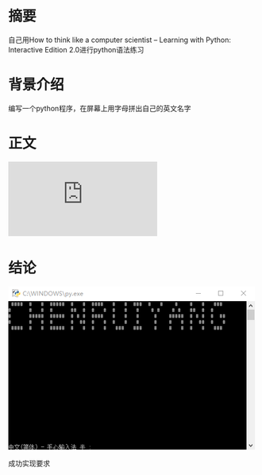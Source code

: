 # 摘要
  自己用How to think like a computer scientist – Learning with Python: Interactive Edition 2.0进行python语法练习
# 背景介绍
  编写一个python程序，在屏幕上用字母拼出自己的英文名字
# 正文
  ![程序代码](https://github.com/chry0329/compuational_physics_N2014301020159/blob/master/English%20name.py)
# 结论
  ![运行结果](https://github.com/chry0329/compuational_physics_N2014301020159/blob/master/English%20name.png?raw=true)
  
  成功实现要求
